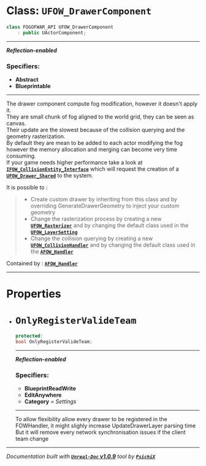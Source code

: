 # **Class: `UFOW_DrawerComponent`**

```cpp
class FOGOFWAR_API UFOW_DrawerComponent
    : public UActorComponent;
```

---

**_Reflection-enabled_**

### Specifiers:
- **Abstract**
- **Blueprintable**

---

The drawer component compute fog modification, however it doesn't apply it.<br />
They are small chunk of fog aligned to the world grid, they can be seen as canvas.<br />
Their update are the slowest because of the collision querying and the geometry rasterization.<br />
By default they are mean to be added to each actor modifying the fog however the memory allocation and merging can become very time consuming.<br />
If your game needs higher performance take a look at [**`IFOW_CollisionEntity_Interface`**](/reference/classes/IFOW_CollisionEntity_Interface.md) which will request the creation of a [**`UFOW_Drawer_Shared`**](/reference/classes/UFOW_Drawer_Shared.md) to the system.<br />

It is possible to :
> - Create custom drawer by inheriting from this class and by overriding GenerateDrawerGeometry to inject your custom geometry
> - Change the rasterization process by creating a new [**`UFOW_Rasterizer`**](/reference/classes/UFOW_Rasterizer.md) and by changing the default class used in the [**`UFOW_LayerSetting`**](/reference/classes/UFOW_LayerSetting.md)
> - Change the collision querying by creating a new [**`UFOW_CollisionHandler`**](/reference/classes/UFOW_CollisionHandler.md) and by changing the default class used in the [**`AFOW_Handler`**](/reference/classes/AFOW_Handler.md)

Contained by : [**`AFOW_Handler`**](/reference/classes/AFOW_Handler.md)

---

# **Properties**

* # __`OnlyRegisterValideTeam`__

    ```cpp
    protected:
    bool OnlyRegisterValideTeam;
    ```
    
    ---
    
    **_Reflection-enabled_**
    
    ### Specifiers:
    - **BlueprintReadWrite**
    - **EditAnywhere**
    - **Category** = _Settings_
    
    ---
    
    To allow flexibility allow every drawer to be registered in the FOWHandler, it might slighly increase UpdateDrawerLayer parsing time
    But it will remove every network synchronisation issues if the client team change
    




---
_Documentation built with [**`Unreal-Doc` v1.0.9**](https://github.com/PsichiX/unreal-doc) tool by [**`PsichiX`**](https://github.com/PsichiX)_